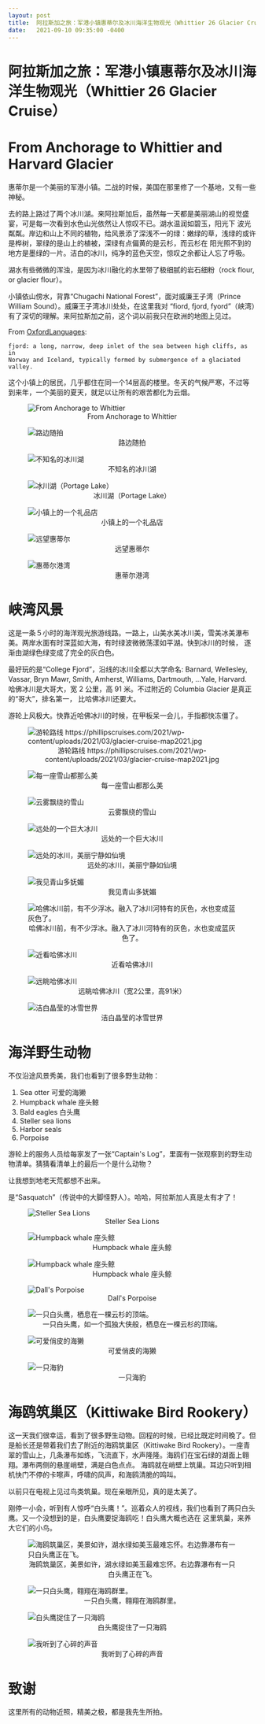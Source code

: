 ```yaml
---
layout: post
title:  阿拉斯加之旅：军港小镇惠蒂尔及冰川海洋生物观光（Whittier 26 Glacier Cruise）
date:   2021-09-10 09:35:00 -0400
---
```



# 阿拉斯加之旅：军港小镇惠蒂尔及冰川海洋生物观光（Whittier 26 Glacier Cruise）

# From Anchorage to Whittier and Harvard Glacier


惠蒂尔是一个美丽的军港小镇。二战的时候，美国在那里修了一个基地，又有一些神秘。

去的路上路过了两个冰川湖。来阿拉斯加后，虽然每一天都是美丽湖山的视觉盛宴，可是每一次看到水色山光依然让人惊叹不已。湖水温润如碧玉，阳光下
波光粼粼。岸边和山上不同的植物，给风景添了深浅不一的绿：嫩绿的草，浅绿的或许是桦树，翠绿的是山上的植被，深绿有点偏黄的是云杉，而云杉在
阳光照不到的地方是墨绿的一片。洁白的冰川，纯净的蓝色天空，惊叹之余都让人忘了呼吸。

湖水有些微微的浑浊，是因为冰川融化的水里带了极细腻的岩石细粉（rock flour, or glacier flour）。

小镇依山傍水，背靠“Chugachi National Forest”，面对威廉王子湾（Prince William Sound）。威廉王子湾冰川处处，在这里我对
“fiord, fjord, fyord”（峡湾）有了深切的理解。来阿拉斯加之前，这个词以前我只在欧洲的地图上见过。

From [OxfordLanguages](https://languages.oup.com/google-dictionary-en/):

    fjord: a long, narrow, deep inlet of the sea between high cliffs, as in 
    Norway and Iceland, typically formed by submergence of a glaciated valley.

这个小镇上的居民，几乎都住在同一个14层高的楼里。冬天的气候严寒，不过等到来年，一个美丽的夏天，就足以让所有的艰苦都化为云烟。

<figure>
  <img src="../../../assets/images/Whittier/whittier.png" alt="From Anchorage to Whittier"/>
  <center><figcaption>From Anchorage to Whittier</figcaption></center>
</figure>

<figure>
  <img src="../../../assets/images/Whittier/HighwayToWhittier.jpg" alt="路边随拍"/>
  <center><figcaption>路边随拍</figcaption></center>
</figure>

<figure>
  <img src="../../../assets/images/Whittier/Lake1.jpg" alt="不知名的冰川湖"/>
  <center><figcaption>不知名的冰川湖</figcaption></center>
</figure>

<figure>
  <img src="../../../assets/images/Whittier/PortageLake.jpg" alt="冰川湖（Portage Lake）"/>
  <center><figcaption>冰川湖（Portage Lake）</figcaption></center>
</figure>

<figure>
  <img src="../../../assets/images/Whittier/LogCabin.jpg" alt="小镇上的一个礼品店"/>
  <center><figcaption>小镇上的一个礼品店</figcaption></center>
</figure>

<figure>
  <img src="../../../assets/images/Whittier/CityOfWhittier.jpg" alt="远望惠蒂尔"/>
  <center><figcaption>远望惠蒂尔</figcaption></center>
</figure>

<figure>
  <img src="../../../assets/images/Whittier/PortOfWhittier.jpg" alt="惠蒂尔港湾"/>
  <center><figcaption>惠蒂尔港湾</figcaption></center>
</figure>


# 峡湾风景

这是一条５小时的海洋观光旅游线路。一路上，山美水美冰川美，雪美冰美瀑布美。两岸水面有时深蓝如大海，有时绿波微微荡漾如平湖。快到冰川的时候，
逐渐由湖绿色绿变成了完全的灰白色。

最好玩的是“College Fjord”，沿线的冰川全都以大学命名: Barnard, Wellesley, Vassar, Bryn Mawr, Smith, Amherst, Williams, 
Dartmouth, ...Yale, Harvard.　哈佛冰川是大哥大，宽 2 公里，高 91 米。不过附近的 Columbia Glacier 是真正的“哥大”，排名第一，
比哈佛冰川还要大。

游轮上风极大。快靠近哈佛冰川的时候，在甲板呆一会儿，手指都快冻僵了。

<figure>
  <img src="../../../assets/images/Whittier/glacier-cruise-map2021.jpg" alt="游轮路线 https://phillipscruises.com/2021/wp-content/uploads/2021/03/glacier-cruise-map2021.jpg
"/>
  <center><figcaption>游轮路线 https://phillipscruises.com/2021/wp-content/uploads/2021/03/glacier-cruise-map2021.jpg</figcaption></center>
</figure>

<figure>
  <img src="../../../assets/images/Whittier/CollegeFjord-01.jpg" alt="每一座雪山都那么美"/>
  <center><figcaption>每一座雪山都那么美</figcaption></center>
</figure>

<figure>
  <img src="../../../assets/images/Whittier/CollegeFjord-02.jpg" alt="云雾飘绕的雪山"/>
  <center><figcaption>云雾飘绕的雪山</figcaption></center>
</figure>

<figure>
  <img src="../../../assets/images/Whittier/CollegeFjord-03.jpg" alt="远处的一个巨大冰川"/>
  <center><figcaption>远处的一个巨大冰川</figcaption></center>
</figure>

<figure>
  <img src="../../../assets/images/Whittier/CollegeFjord-04.jpg" alt="远处的冰川，美丽宁静如仙境"/>
  <center><figcaption>远处的冰川，美丽宁静如仙境</figcaption></center>
</figure>

<figure>
  <img src="../../../assets/images/Whittier/CollegeFjord-05.jpg" alt="我见青山多妩媚"/>
  <center><figcaption>我见青山多妩媚</figcaption></center>
</figure>

<figure>
  <img src="../../../assets/images/Whittier/HarvardGlacier-01.jpg" alt="哈佛冰川前，有不少浮冰。融入了冰川河特有的灰色，水也变成蓝灰色了。"/>
  <center><figcaption>哈佛冰川前，有不少浮冰。融入了冰川河特有的灰色，水也变成蓝灰色了。</figcaption></center>
</figure>

<figure>
  <img src="../../../assets/images/Whittier/HarvardGlacier-02.jpg" alt="近看哈佛冰川"/>
  <center><figcaption>近看哈佛冰川</figcaption></center>
</figure>

<figure>
  <img src="../../../assets/images/Whittier/HarvardGlacier-03.jpg" alt="远眺哈佛冰川"/>
  <center><figcaption>远眺哈佛冰川（宽2公里，高91米）</figcaption></center>
</figure>

<figure>
  <img src="../../../assets/images/Whittier/CollegeFjord-06.jpg" alt="洁白晶莹的冰雪世界"/>
  <center><figcaption>洁白晶莹的冰雪世界</figcaption></center>
</figure>


# 海洋野生动物

不仅沿途风景秀美，我们也看到了很多野生动物：

   1. Sea otter 可爱的海獭
   1. Humpback whale 座头鲸
   1. Bald eagles 白头鹰
   1. Steller sea lions
   1. Harbor seals
   1. Porpoise

游轮上的服务人员给每家发了一张“Captain's Log”，里面有一张观察到的野生动物清单。猜猜看清单上的最后一个是什么动物？

让我想到地老天荒都想不出来。

是“Sasquatch”（传说中的大脚怪野人）。哈哈，阿拉斯加人真是太有才了！

<figure>
  <img src="../../../assets/images/Whittier/Wildlife-Sea-Lions.jpg" alt="Steller Sea Lions"/>
  <center><figcaption>Steller Sea Lions</figcaption></center>
</figure>

<figure>
  <img src="../../../assets/images/Whittier/Wildlife-Humpback-Whale-01.jpg" alt="Humpback whale 座头鲸"/>
  <center><figcaption>Humpback whale 座头鲸</figcaption></center>
</figure>

<figure>
  <img src="../../../assets/images/Whittier/Wildlife-Humpback-Whale-02.jpg" alt="Humpback whale 座头鲸"/>
  <center><figcaption>Humpback whale 座头鲸</figcaption></center>
</figure>

<figure>
  <img src="../../../assets/images/Whittier/Wildlife-Porpoise.jpg" alt="Dall's Porpoise"/>
  <center><figcaption>Dall's Porpoise</figcaption></center>
</figure>

<figure>
  <img src="../../../assets/images/Whittier/Wildlife-Bald-Eagle.jpg" alt="一只白头鹰，栖息在一棵云杉的顶端。"/>
  <center><figcaption>一只白头鹰，如一个孤独大侠般，栖息在一棵云杉的顶端。</figcaption></center>
</figure>

<figure>
  <img src="../../../assets/images/Whittier/Wildlife-Sea-Otters.jpg" alt="可爱俏皮的海獭"/>
  <center><figcaption>可爱俏皮的海獭</figcaption></center>
</figure>

<figure>
  <img src="../../../assets/images/Whittier/Wildlife-Harbor-Seal.jpg" alt="一只海豹"/>
  <center><figcaption>一只海豹</figcaption></center>
</figure>

# 海鸥筑巢区（Kittiwake Bird Rookery）

这一天我们很幸运，看到了很多野生动物。回程的时候，已经比既定时间晚了。但是船长还是带着我们去了附近的海鸥筑巢区（Kittiwake Bird 
Rookery）。一座青翠的雪山上，几条瀑布如练，飞流直下，水声隆隆。海鸥们在宝石绿的湖面上翱翔。瀑布两侧的悬崖峭壁，满是白色点点。
海鸥就在峭壁上筑巢。耳边只听到相机快门不停的卡嚓声，呼啸的风声，和海鸥清脆的鸣叫。

以前只在电视上见过鸟类筑巢。现在亲眼所见，真的是太美了。

刚停一小会，听到有人惊呼“白头鹰！”。巡着众人的视线，我们也看到了两只白头鹰。又一个没想到的是，白头鹰要捉海鸥吃！白头鹰大概也选在
这里筑巢，来养大它们的小鸟。

<figure>
  <img src="../../../assets/images/Whittier/Wildlife-Rookery.jpg" alt="海鸥筑巢区，美景如许，湖水绿如美玉最难忘怀。右边靠瀑布有一只白头鹰正在飞。"/>
  <center><figcaption>海鸥筑巢区，美景如许，湖水绿如美玉最难忘怀。右边靠瀑布有一只白头鹰正在飞。</figcaption></center>
</figure>

<figure>
  <img src="../../../assets/images/Whittier/Wildlife-Rookery-Bald-Eagle-01.jpg" alt="一只白头鹰，翱翔在海鸥群里。"/>
  <center><figcaption>一只白头鹰，翱翔在海鸥群里。</figcaption></center>
</figure>

<figure>
  <img src="../../../assets/images/Whittier/Wildlife-Rookery-Bald-Eagle-02.jpg" alt="白头鹰捉住了一只海鸥"/>
  <center><figcaption>白头鹰捉住了一只海鸥</figcaption></center>
</figure>

<figure>
  <img src="../../../assets/images/Whittier/Wildlife-Rookery-Bald-Eagle-03.jpg" alt="我听到了心碎的声音"/>
  <center><figcaption>我听到了心碎的声音</figcaption></center>
</figure>


# 致谢

这里所有的动物近照，精美之极，都是我先生所拍。